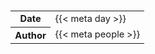 <table class="body-tailer" style="font-size: 11pt">
  <tbody>
    <tr>
      <th>Date</th>
      <td>{{< meta day >}}</td>
    </tr>
    <tr>
      <th>Author</th>
      <td>{{< meta people >}}</td>
    </tr>
  </tbody>
</table>
